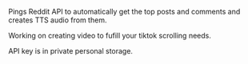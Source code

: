 Pings Reddit API to automatically get the top posts and comments and creates TTS audio from them.

Working on creating video to fufill your tiktok scrolling needs.

API key is in private personal storage.
